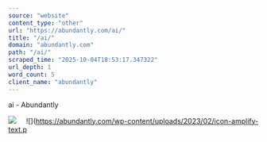 ```yaml
---
source: "website"
content_type: "other"
url: "https://abundantly.com/ai/"
title: "/ai/"
domain: "abundantly.com"
path: "/ai/"
scraped_time: "2025-10-04T18:53:17.347322"
url_depth: 1
word_count: 5
client_name: "abundantly"
---
```


ai - Abundantly

![](https://abundantly.com/wp-content/uploads/2023/01/lovepeople-logo-t.png)     ![](https://abundantly.com/wp-content/uploads/2023/02/icon-amplify-text.p